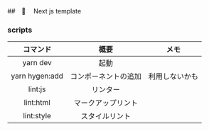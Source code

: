 ##　:construction:　 Next js template

### scripts

|    コマンド    |         概要         |      メモ      |
| :------------: | :------------------: | :------------: |
|    yarn dev    |         起動         |                |
| yarn hygen:add | コンポーネントの追加 | 利用しないかも |
|    lint:js     |       リンター       |                |
|   lint:html    |  マークアップリント  |                |
|   lint:style   |    スタイルリント    |                |

